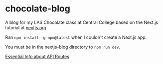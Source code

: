 # chocolate-blog
 A blog for my LAS Chocolate class at Central College based on the Next.js tutorial at [nextjs.org](https://nextjs.org/learn/basics/create-nextjs-app)

Ran `npm install -g npm@latest` when I couldn't create a Next.js app.

You must be in the nextjs-blog directory to `npm run dev`.

[Essential Info about API Routes](https://nextjs.org/learn/basics/api-routes/api-routes-details)
